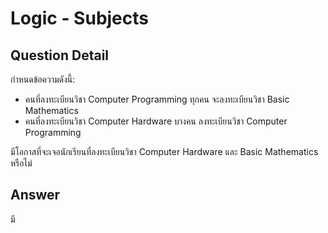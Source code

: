 # Logic - Subjects
## Question Detail
กำหนดข้อความดังนี้:
- คนที่ลงทะเบียนวิชา Computer Programming ทุกคน จะลงทะเบียนวิชา Basic Mathematics 
- คนที่ลงทะเบียนวิชา Computer Hardware บางคน ลงทะเบียนวิชา Computer Programming

มีโอกาสที่จะเจอนักเรียนที่ลงทะเบียนวิชา Computer Hardware และ Basic Mathematics หรือไม่

## Answer
มี
